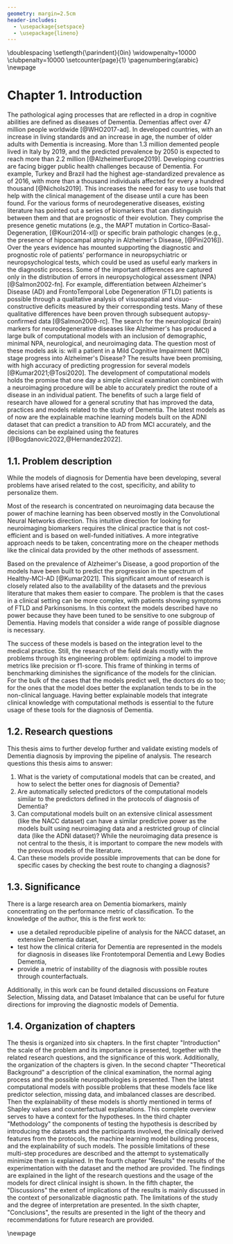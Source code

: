 ```yaml
---
geometry: margin=2.5cm
header-includes:
  - \usepackage{setspace}
  - \usepackage{lineno}
---
```


\doublespacing
\setlength{\parindent}{0in}
\widowpenalty=10000
\clubpenalty=10000
\setcounter{page}{1}
\pagenumbering{arabic}
\newpage

# Chapter 1. Introduction

The pathological aging processes that are reflected in a drop in cognitive abilities are defined as diseases of Dementia. Dementias affect over 47 million people worldwide [@WHO2017-ad]. In developed countries, with an increase in living standards and an increase in age, the number of older adults with Dementia is increasing. More than 1.3 million demented people lived in Italy by 2019, and the predicted prevalence by 2050 is expected to reach more than 2.2 million [@AlzheimerEurope2019]. Developing countries are facing bigger public health challenges because of Dementia. For example, Turkey and Brazil had the highest age-standardized prevalence as of 2016, with more than a thousand individuals affected for every a hundred thousand [@Nichols2019]. This increases the need for easy to use tools that help with the clinical management of the disease until a cure has been found.
For the various forms of neurodegenerative diseases, existing literature has pointed out a series of biomarkers that can distinguish between them and that are prognostic of their evolution. They comprise the presence genetic mutations (e.g., the MAPT mutation in Cortico-Basal-Degeneration, [@Kouri2014-xl]) or specific brain pathologic changes (e.g., the presence of hippocampal atrophy in Alzheimer's Disease, [@Pini2016]). Over the years evidence has mounted supporting the diagnostic and prognostic role of patients' performance in neuropsychiatric or neuropsychological tests, which could be used as useful early markers in the diagnostic process. Some of the important differences are captured only in the distribution of errors in neuropsychological assessment (NPA) [@Salmon2002-fn]. For example, differentiation between Alzheimer's Disease (AD) and FrontoTemporal Lobe Degeneration (FTLD) patients is possible through a qualitative analysis of visuospatial and visuo-constructive deficits measured by their corresponding tests. Many of these qualitative differences have been proven through subsequent autopsy-confirmed data [@Salmon2009-rc].
The search for the neurological (brain) markers for neurodegenerative diseases like Alzheimer's has produced a large bulk of computational models with an inclusion of demographic, minimal NPA, neurological, and neuroimaging data. The question most of these models ask is: will a patient in a Mild Cognitive Impairment (MCI) stage progress into Alzheimer's Disease? The results have been promising, with high accuracy of predicting progression for several models [@Kumar2021;@Tosi2020]. The development of computational models holds the promise that one day a simple clinical examination combined with a neuroimaging procedure will be able to accurately predict the route of a disease in an individual patient. The benefits of such a large field of research have allowed for a general scrutiny that has improved the data, practices and models related to the study of Dementia. The latest models as of now are the explainable machine learning models built on the ADNI dataset that can predict a transition to AD from MCI accurately, and the decisions can be explained using the features [@Bogdanovic2022,@Hernandez2022].

## 1.1. Problem description

While the models of diagnosis for Dementia have been developing, several problems have arised related to the cost, specificity, and ability to personalize them.

Most of the research is concentrated on neuroimaging data because the power of machine learning has been observed mostly in the Convolutional Neural Networks direction. This intuitive direction for looking for neuroimaging biomarkers requires the clinical practice that is not cost-efficient and is based on well-funded initiatives. A more integrative approach needs to be taken, concentrating more on the cheaper methods like the clinical data provided by the other methods of assessment.

Based on the prevalence of Alzheimer's Disease, a good proportion of the models have been built to predict the progression in the spectrum of Healthy-MCI-AD [@Kumar2021]. This significant amount of research is closely related also to the availability of the datasets and the previous literature that makes them easier to compare. The problem is that the cases in a clinical setting can be more complex, with patients showing symptoms of FTLD and Parkinsonisms. In this context the models described have no power because they have been tuned to be sensitive to one subgroup of Dementia. Having models that consider a wide range of possible diagnose is necessary.

The success of these models is based on the integration level to the medical practice. Still, the research of the field deals mostly with the problems through its engineering problem: optimizing a model to improve metrics like precision or f1-score. This frame of thinking in terms of benchmarking diminishes the significance of the models for the clinician. For the bulk of the cases that the models predict well, the doctors do so too; for the ones that the model does better the explanation tends to be in the non-clinical language. Having better explainable models that integrate clinical knowledge with computational methods is essential to the future usage of these tools for the diagnosis of Dementia.

## 1.2. Research questions

<!--
Specify the objectives, including whether the study describes the development or validation of the model or both
-->

This thesis aims to further develop further and validate existing models of Dementia diagnosis by improving the pipeline of analysis. The research questions this thesis  aims to answer:

1. What is the variety of computational models that can be created, and how to select the better ones for diagnosis of Dementia?
2. Are automatically selected predictors of the computational models similar to the predictors defined in the protocols of diagnosis of Dementia?
3. Can computational models built on an extensive clinical assessment (like the NACC dataset) can have a similar predictive power as the models built using neuroimaging data and a restricted group of clincial data (like the ADNI dataset)? While the neuroimaging data presence is not central to the thesis, it is important to compare the new models with the previous models of the literature.
4. Can these models provide possible improvements that can be done for specific cases by checking the best route to changing a diagnosis?

## 1.3. Significance

There is a large research area on Dementia biomarkers, mainly concentrating on the performance metric of classification. To the knowledge of the author, this is the first work to:

- use a detailed reproducible pipeline of analysis for the NACC dataset, an extensive Dementia dataset,
- test how the clinical criteria for Dementia are represented in the models for diagnosis in diseases like Frontotemporal Dementia and Lewy Bodies Dementia,
- provide a metric of instability of the diagnosis with possible routes through counterfactuals.

Additionally, in this work can be found detailed discussions on Feature Selection, Missing data, and Dataset Imbalance that can be useful for future directions for improving the diagnostic models of Dementia.

## 1.4. Organization of chapters

The thesis is organized into six chapters. In the first chapter "Introduction" the scale of the problem and its importance is presented, together with the related research questions, and the significance of this work. Additionally, the organization of the chapters is given. In the second chapter "Theoretical Background" a description of the clinical examination, the normal aging process and the possible neuropathologies is presented. Then the latest computational models with possible problems that these models face like predictor selection, missing data, and imbalanced classes are described. Then the explainability of these models is shortly mentioned in terms of Shapley values and counterfactual explanations. This complete overview serves to have a context for the hypotheses. In the third chapter "Methodology" the components of testing the hypothesis is described by introducing the datasets and the participants involved, the clinically derived features from the protocols, the machine learning model building process, and the explainability of such models. The possible limitations of these multi-step procedures are described and the attempt to systematically minimize them is explained. In the fourth chapter "Results" the results of the experimentation with the dataset and the method are provided. The findings are explained in the light of the research questions and the usage of the models for direct clinical insight is shown. In the fifth chapter, the "Discussions" the extent of implications of the results is mainly discussed in the context of personalizable diagnostic path. The limitations of the study and the degree of interpretation are presented. In the sixth chapter, "Conclusions", the results are presented in the light of the theory and recommendations for future research are provided.

\newpage
